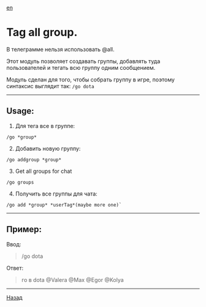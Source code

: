 [en](../en/TAG_ALL_GROUP.md)
# Tag all group.
В телеграмме нельзя использовать @all.

Этот модуль позволяет создавать группы, добавлять туда пользователей и тегать всю группу одним сообщением.

Модуль сделан для того, чтобы собрать группу в игре, поэтому синтаксис выглядит так:
`/go dota`
___

## Usage:

1. Для тега все в группе:
```
/go *group*
```
2. Добавить новую группу:
```
/go addgroup *group*
```
3. Get all groups for chat
```
/go groups
```
4. Получить все группы для чата:
```
/go add *group* *userTag*(maybe more one)`
```
___
## Пример:
Ввод:
> /go dota

Ответ:
> го в dota @Valera @Max @Egor @Kolya

___

[Назад](../../README_RU.md)